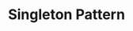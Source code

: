 ---
layout: default
title: Singleton Pattern
parent: Design Pattern
grand_parent: Programming
nav_order: 3
---